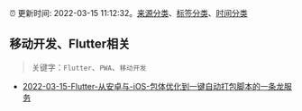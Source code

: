 :alarm_clock: 更新时间: 2022-03-15 11:12:32。[来源分类](../README.md)、[标签分类](../TAGS.md)、[时间分类](../TIMELINE.md)

## 移动开发、Flutter相关


> 关键字：`Flutter`、`PWA`、`移动开发`



- [2022-03-15-Flutter-从安卓与-iOS-包体优化到一键自动打包脚本的一条龙服务](https://www.v2ex.com/t/840553) 